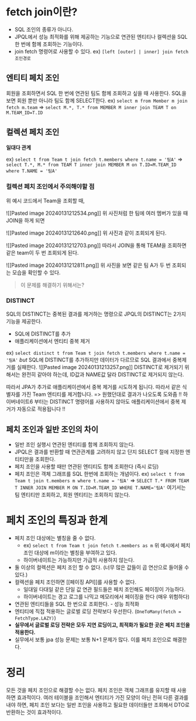 # fetch join이란?
- SQL 조인의 종류가 아니다.
- JPQL에서 성능 최적화를 위해 제공하는 기능으로 연관된 엔티티나 컬렉션을 SQL 한 번에 함께 조회하는 기능이다.
- join fetch 명령어로 사용할 수 있다.
	  ex) `[left [outer] | inner] join fetch 조인경로`

## 엔티티 페치 조인
회원을 조회하면서 SQL 한 번에 연관된 팀도 함께 조회하고 싶을 때 사용한다.
SQL을 보면 회원 뿐만 아니라 팀도 함께 SELECT한다.
ex) `select m from Member m join fetch m.team`
=> `select M.*, T.* from MEMBER M inner join TEAM T on M.TEAM_ID=T.ID`

## 컬렉션 페치 조인
**일대다 관계** 

ex) `select t from Team t join fetch t.members where t.name = '팀A'`
=> `select T.*, M.* from TEAM T inner join MEMBER M on T.ID=M.TEAM_ID where T.NAME = '팀A'`

### 컬렉션 페치 조인에서 주의해야할 점
위 예시 코드에서 Team을 조회할 때,

![[Pasted image 20240131212534.png]]
위 사진처럼 한 팀에 여러 멤버가 있을 때 JOIN을 하게 되면

![[Pasted image 20240131212640.png]]
위 사진과 같이 조회되게 된다.

![[Pasted image 20240131212703.png]]
따라서 JOIN을 통해 TEAM을 조회하면 같은 team이 두 번 조회되게 된다.

![[Pasted image 20240131212811.png]]
위 사진을 보면 같은 팀 A가 두 번 조회되는 모습을 확인할 수 있다.

> 이 문제를 해결하기 위해서는?

### DISTINCT
SQL의 DISTINCT는 중복된 결과를 제거하는 명령으로 JPQL의 DISTINCT는 2가지 기능을 제공한다.
- SQL에 DISTINCT를 추가
- 애플리케이션에서 엔티티 중복 제거

ex) `select distinct t from Team t join fetch t.members where t.name = '팀A'`
*but* SQL에 DISTINCT를 추가하지만 데이터가 다르므로 SQL 결과에서 중복제거를 실패한다.
![[Pasted image 20240131213257.png]]
DISTINCT로 제거되기 위해서는 완전히 같아야 하는데, ID값과 NAME값 달라 DISTINCT로 제거되지 않는다.

따라서 JPA가 추가로 애플리케이션에서 중복 제거를 시도하게 됩니다. 따라서 같은 식별자를 가진 Team 엔티티를 제거합니다. => 원했던대로 결과가 나오도록 도와줌
!! 하이버네이트6 부터는 DISTINCT 명령어를 사용하지 않아도 애플리케이션에서 중복 제거가 자동으로 적용됩니다 !!
## 페치 조인과 일반 조인의 차이
- 일반 조인 실행시 연관된 엔티티를 함께 조회하지 않는다.
- JPQL은 결과를 반환할 때 연관관계를 고려하지 않고 단지 SELECT 절에 지정한 엔티티만을 조회한다.
- 페치 조인을 사용할 때만 연관된 엔티티도 함께 조회한다 (즉시 로딩)
- 페치 조인은 객체 그래프를 SQL 한번에 조회하는 개념이다.
ex) `select t from Team t join t.members m where t.name = '팀A'`
=> `SELECT T.* FROM TEAM T INNER JOIN MEMBER M ON T.ID=M.TEAM_ID WHERE T.NAME='팀A'`
여기서는 팀 엔티티만 조회하고, 회원 엔티티는 조회하지 않는다.

# 페치 조인의 특징과 한계
- 페치 조인 대상에는 별칭을 줄 수 없다.
	- ex) `select t from Team t join fetch t.members as m`
		  위 예시에서 페치 조인 대상에 m이라는 별칭을 부여하고 있다.
	- 하이버네이트는 가능하지만 가급적 사용하지 않는다.
- 둘 이상의 컬렉션은 페치 조인 할 수 없다. (너무 많은 값들이 곱 연산으로 들어올 수 있다.)
- 컬렉션을 페치 조인하면 [[페이징 API]]를 사용할 수 없다.
	- 일대일 다대일 같은 단일 값 연관 필드들은 페치 조인해도 페이징이 가능하다.
	- 하이버네이트는 경고 로그를 나믹고 메모리에서 페이징을 한다 (매우 위험하다)
- 연관된 엔티티들을 SQL 한 번으로 조회한다. - 성능 최적화
- 엔티티에 직접 적용하는 글로벌 로딩 전략보다 우선한다. (`OneToMany(fetch = FetchType.LAZY)`)
- **실무에서 글로벌 로딩 전략은 모두 지연 로딩이고, 최적화가 필요한 곳은 페치 조인을 적용한다.**
- 실무에서 보통 jpa 성능 문제는 보통 N+1 문제가 많다. 이를 페치 조인으로 해결한다.

# 정리
모든 것을 페치 조인으로 해결할 수는 없다.
페치 조인은 객체 그래프를 유지할 때 사용하면 효과적이다.
여러 테이블을 조인해서 엔티티가 가진 모양이 아닌 전혀 다른 결과를 내야 하면, 페치 조인 보다는 일반 조인을 사용하고 필요한 데이터들만 조회해서 DTO로 반환하는 것이 효과적이다.